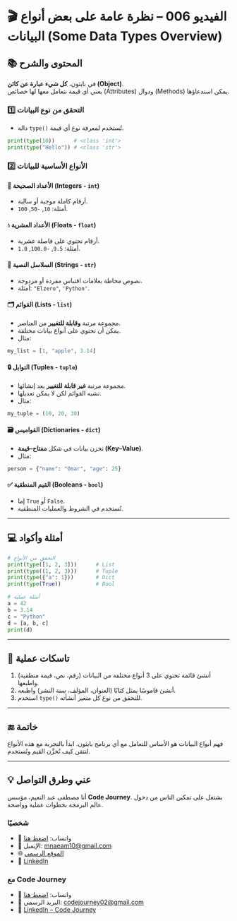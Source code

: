 # 🎬 الفيديو 006 – نظرة عامة على بعض أنواع البيانات (Some Data Types Overview)

## 📚 المحتوى والشرح
في بايثون، **كل شيء عبارة عن كائن (Object)**.  
يعني أي قيمة نتعامل معها لها خصائص (Attributes) ودوال (Methods) يمكن استدعاؤها.

### 1️⃣ التحقق من نوع البيانات
- دالة `type()` تُستخدم لمعرفة نوع أي قيمة.
```python
print(type(10))      # <class 'int'>
print(type("Hello")) # <class 'str'>
```

### 2️⃣ الأنواع الأساسية للبيانات

#### 🔢 الأعداد الصحيحة (Integers - `int`)

* أرقام كاملة موجبة أو سالبة.
* أمثلة: `10`, `-50`, `100`.

#### 💧 الأعداد العشرية (Floats - `float`)

* أرقام تحتوي على فاصلة عشرية.
* أمثلة: `9.5`, `-100.0`, `1.0`.

#### 📝 السلاسل النصية (Strings - `str`)

* نصوص محاطة بعلامات اقتباس مفردة أو مزدوجة.
* أمثلة: `"Elzero"`, `'Python'`.

#### 🗂 القوائم (Lists - `list`)

* مجموعة مرتبة **وقابلة للتغيير** من العناصر.
* يمكن أن تحتوي على أنواع بيانات مختلفة.
* مثال:

```python
my_list = [1, "apple", 3.14]
```

#### 🔒 التوابل (Tuples - `tuple`)

* مجموعة مرتبة **غير قابلة للتغيير** بعد إنشائها.
* تشبه القوائم لكن لا يمكن تعديلها.
* مثال:

```python
my_tuple = (10, 20, 30)
```

#### 🗃 القواميس (Dictionaries - `dict`)

* تخزن بيانات في شكل **مفتاح–قيمة (Key–Value)**.
* مثال:

```python
person = {"name": "Omar", "age": 25}
```

#### ✅ القيم المنطقية (Booleans - `bool`)

* إما `True` أو `False`.
* تُستخدم في الشروط والعمليات المنطقية.

---

## 💻 أمثلة وأكواد

```python
# التحقق من الأنواع
print(type([1, 2, 3]))      # List
print(type((1, 2, 3)))      # Tuple
print(type({"a": 1}))       # Dict
print(type(True))           # Bool

# أمثلة عملية
a = 42
b = 3.14
c = "Python"
d = [a, b, c]
print(d)
```

---

## 📝 تاسكات عملية

1. أنشئ قائمة تحتوي على 3 أنواع مختلفة من البيانات (رقم، نص، قيمة منطقية) واطبعها.
2. أنشئ قاموسًا يمثل كتابًا (العنوان، المؤلف، سنة النشر) واطبعه.
3. استخدم `type()` للتحقق من نوع كل متغير أنشأته.

---

## 🔚 خاتمة

فهم أنواع البيانات هو الأساس للتعامل مع أي برنامج بايثون.
ابدأ بالتجربة مع هذه الأنواع لتتقن كيف تُخزَّن القيم وتُستخدم.

---


## 💡 عني وطرق التواصل


أنا مصطفى عبد النعيم، مؤسس **Code Journey**.
بشتغل على تمكين الناس من دخول عالم البرمجة بخطوات عملية وواضحة.


### شخصيًا
- 💬 واتساب: [اضغط هنا](https://wa.me/201114938410)
- 📧 الإيميل: mnaeam10@gmail.com  
- 🌐 [الموقع الرسمي](https://mostafa-naeam-web.vercel.app/)  
- 💼 [LinkedIn](https://www.linkedin.com/in/mostafa-naeam/)

### مع Code Journey
- 💬 واتساب: [اضغط هنا](https://wa.me/201555303227)
- 📩 البريد الرسمي: codejourney02@gmail.com  
- 💼 [LinkedIn – Code Journey](https://www.linkedin.com/company/code-journey25/)
